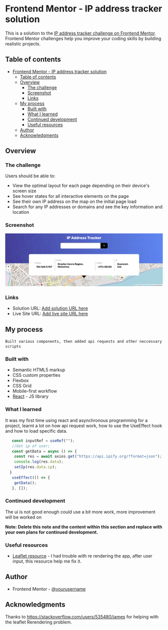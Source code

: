 # Frontend Mentor - IP address tracker solution

This is a solution to the [IP address tracker challenge on Frontend Mentor](https://www.frontendmentor.io/challenges/ip-address-tracker-I8-0yYAH0). Frontend Mentor challenges help you improve your coding skills by building realistic projects. 

## Table of contents

- [Frontend Mentor - IP address tracker solution](#frontend-mentor---ip-address-tracker-solution)
  - [Table of contents](#table-of-contents)
  - [Overview](#overview)
    - [The challenge](#the-challenge)
    - [Screenshot](#screenshot)
    - [Links](#links)
  - [My process](#my-process)
    - [Built with](#built-with)
    - [What I learned](#what-i-learned)
    - [Continued development](#continued-development)
    - [Useful resources](#useful-resources)
  - [Author](#author)
  - [Acknowledgments](#acknowledgments)

## Overview

### The challenge

Users should be able to:

- View the optimal layout for each page depending on their device's screen size
- See hover states for all interactive elements on the page
- See their own IP address on the map on the initial page load
- Search for any IP addresses or domains and see the key information and location

### Screenshot

![](./src/images/Screen%20Shot%202024-02-25%20at%2016.24.17-fullpage.png)


### Links

- Solution URL: [Add solution URL here](https://github.com/Desmends27/ip-address-tracker-master)
- Live Site URL: [Add live site URL here](https://Desmends27.github.io/ip-address-tracker-master)

## My process
    Built various components, then added api requests and other neccessary scripts
### Built with

- Semantic HTML5 markup
- CSS custom properties
- Flexbox
- CSS Grid
- Mobile-first workflow
- [React](https://reactjs.org/) - JS library


### What I learned

It was my first time using react and asynchronous  programming for a project, learnt a lot on how api request work, how to use the UseEffect hook and how to load specific data.

```js
   const inputRef = useRef("");
   //Get ip of user;
   const getData = async () => {
    const res = await axios.get("https://api.ipify.org/?format=json");
    console.log(res.data);
    setIp(res.data.ip);
  }
   useEffect(() => {
    getData();
   }, []);

```


### Continued development
The ui is not good enough could use a bit more work, more improvement will be worked on

**Note: Delete this note and the content within this section and replace with your own plans for continued development.**

### Useful resources

- [Leaflet resource](https://stackoverflow.com/questions/64665827/react-leaflet-center-attribute-does-not-change-when-the-center-state-changes) - I had trouble with re rendering the app, after user input, this resource help me fix it.


## Author
- Frontend Mentor - [@yourusername](https://www.frontendmentor.io/profile/Desmends27)


## Acknowledgments
Thanks to https://stackoverflow.com/users/535480/james for helping with the leaflet Rerendering problem.